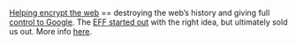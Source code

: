 <a href="https://twitter.com/zittrain/status/1281312334284312576">Helping encrypt the web</a> == destroying the web’s history and giving full <a href="http://this.how/googleAndHttp/">control to Google</a>. The <a href="http://scripting.com/2005/03/29.html#breakWithEff">EFF started out</a> with the right idea, but ultimately sold us out. More info <a href="http://this.how/googleAndHttp/">here</a>. 
